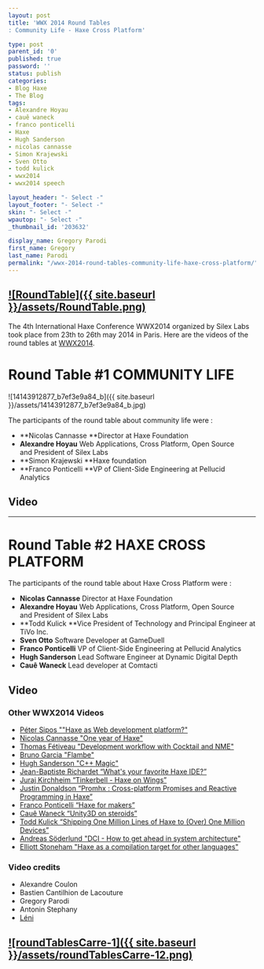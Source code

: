 ```yaml
---
layout: post
title: 'WWX 2014 Round Tables
: Community Life - Haxe Cross Platform'

type: post
parent_id: '0'
published: true
password: ''
status: publish
categories:
- Blog Haxe
- The Blog
tags:
- Alexandre Hoyau
- cauê waneck
- franco ponticelli
- Haxe
- Hugh Sanderson
- nicolas cannasse
- Simon Krajewski
- Sven Otto
- todd kulick
- wwx2014
- wwx2014 speech

layout_header: "- Select -"
layout_footer: "- Select -"
skin: "- Select -"
wpautop: "- Select -"
_thumbnail_id: '203632'

display_name: Gregory Parodi
first_name: Gregory
last_name: Parodi
permalink: "/wwx-2014-round-tables-community-life-haxe-cross-platform/"
---
```


[![RoundTable]({{ site.baseurl }}/assets/RoundTable.png)](https://www.silexlabs.org/wp-content/uploads/2014/09/RoundTable.png)
------------------------------------------------------------------------------------------------------------------------------

The 4th International Haxe Conference WWX2014 organized by Silex Labs took place from 23th to 26th may 2014 in Paris. Here are the videos of the round tables at [WWX2014](http://wwx.silexlabs.org/2014/ "WWX2014 Website").

Round Table #1 COMMUNITY LIFE
=============================

![14143912877_b7ef3e9a84_b]({{ site.baseurl }}/assets/14143912877_b7ef3e9a84_b.jpg)

The participants of the round table about community life were
: 
*   **Nicolas Cannasse **Director at Haxe Foundation
*   **Alexandre Hoyau** Web Applications, Cross Platform, Open Source and President of Silex Labs
*   **Simon Krajewski **Haxe foundation
*   **Franco Ponticelli **VP of Client-Side Engineering at Pellucid Analytics

Video
-----

* * *

Round Table #2 HAXE CROSS PLATFORM
==================================



The participants of the round table about Haxe Cross Platform were
: 
*   **Nicolas Cannasse** Director at Haxe Foundation
*   **Alexandre Hoyau** Web Applications, Cross Platform, Open Source and President of Silex Labs
*   **Todd Kulick **Vice President of Technology and Principal Engineer at TiVo Inc.
*   **Sven Otto** Software Developer at GameDuell
*   **Franco Ponticelli** VP of Client-Side Engineering at Pellucid Analytics
*   **Hugh Sanderson** Lead Software Engineer at Dynamic Digital Depth
*   **Cauê Waneck** Lead developer at Comtacti

Video
-----

### Other WWX2014 Videos

*   [Péter Sipos ""Haxe as Web development platform?"](https://www.silexlabs.org/?p=202977 "Speech WWX2014 Peter Sipos")
*   [Nicolas Cannasse "One year of Haxe"](https://www.silexlabs.org/?p=202725 "WWX2014 Speech Nicolas Cannasse")
*   [Thomas Fétiveau "Development workflow with Cocktail and NME"](https://www.silexlabs.org/?p=202751 "WWX2014 Speech Thomas Fetiveau")
*   [Bruno Garcia "Flambe"](https://www.silexlabs.org/?p=202765 "WWX2014 Speech Bruno Garcia")
*   [Hugh Sanderson "C++ Magic"](https://www.silexlabs.org/?p=202807 "WWX2014 Speech Hugh Sanderson")
*   [Jean-Baptiste Richardet “What's your favorite Haxe IDE?”](https://www.silexlabs.org/?p=202957 "WWX2014 Speech Jean Baptiste Richardet")
*   [Juraj Kirchheim “Tinkerbell - Haxe on Wings”](https://www.silexlabs.org/?p=202939 "WWX2014 Speech Juraj Kirchheim")
*   [Justin Donaldson “Promhx
: Cross-platform Promises and Reactive Programming in Haxe”](https://www.silexlabs.org/?p=202971 "WWX2014 Speech Justin Donaldson")
*   [Franco Ponticelli “Haxe for makers”](https://www.silexlabs.org/?p=202990 "WWX2014 Speech Franco Ponticelli")
*   [Cauê Waneck “Unity3D on steroids”](https://www.silexlabs.org/?p=203012 "WWX2014 Speech Cauê Waneck")
*   [Todd Kulick “Shipping One Million Lines of Haxe to (Over) One Million Devices”](https://www.silexlabs.org/?p=203004 "WWX2014 Speech Todd Kulick")
*   [Andreas Söderlund "DCI - How to get ahead in system architecture"](https://www.silexlabs.org/?p=203019 "WWX2014 Speech Andreas Soderlund")
*   [Elliott Stoneham "Haxe as a compilation target for other languages"](https://www.silexlabs.org/?p=202984 "WWX2014 Speech Eliott Stoneham")

### Video credits

*   Alexandre Coulon
*   Bastien Cantilhion de Lacouture
*   Gregory Parodi
*   Antonin Stephany
*   [Léni](http://www.leni.fr/ "Société Léni")

[![roundTablesCarre-1]({{ site.baseurl }}/assets/roundTablesCarre-12.png)](https://www.silexlabs.org/wp-content/uploads/2014/09/roundTablesCarre-12.png)
--------------------------------------------------------------------------------------------------------------------------------------------------------